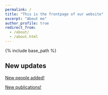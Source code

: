 ```yaml
---
permalink: /
title: "This is the frontpage of our website"
excerpt: "About me"
author_profile: true
redirect_from: 
  - /about/
  - /about.html
---
```

{% include base_path %}

## New updates 
<p style="text-decoration:underline;"><a href="/people.html">New people added!</a></p>

<p style="text-decoration:underline;"><a href="/publications.md">New publications!</a></p>
